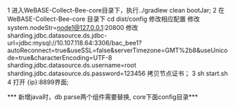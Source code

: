 1 进入WeBASE-Collect-Bee-core目录下，执行../gradlew clean bootJar;
2  在WeBASE-Collect-Bee-core 目录下 cd dist/config  修改相应配置
 修改system.nodeStr=node1@127.0.0.1:20800 
 修改sharding.jdbc.datasource.ds.jdbc-url=jdbc:mysql://10.107.118.64:3306/bac_bee1?autoReconnect=true&useSSL=false&serverTimezone=GMT%2b8&useUnicode=true&characterEncoding=UTF-8
     sharding.jdbc.datasource.ds.username=root
     sharding.jdbc.datasource.ds.password=123456
   拷贝节点证书；
3  sh start.sh
4 打开 {ip}:8899界面;





  *** 新增java时，db parse两个组件需要替换, core下面config目录***